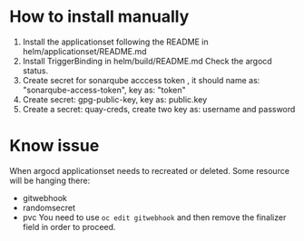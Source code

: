# How to install manually
1. Install the applicationset following the README in helm/applicationset/README.md
2. Install TriggerBinding in helm/build/README.md
Check the argocd status.
3. Create secret for sonarqube acccess token , it should name as: "sonarqube-access-token", key as: "token"
4. Create secret: gpg-public-key, key as: public.key
5. Create a secret: quay-creds, create two key as: username and password

# Know issue
When argocd applicationset needs to recreated or deleted. Some resource will be hanging there:
* gitwebhook
* randomsecret
* pvc
You need to use `oc edit gitwebhook` and then remove the finalizer field in order to proceed.
